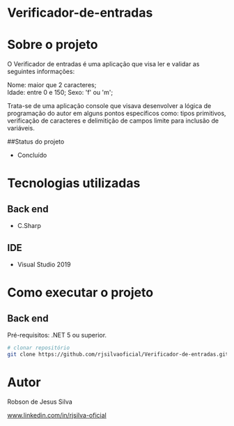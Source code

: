 # Verificador-de-entradas

# Sobre o projeto

O Verificador de entradas é uma aplicação que visa ler e validar as seguintes informações:

Nome: maior que 2 caracteres;    
Idade: entre 0 e 150;
Sexo: 'f' ou 'm';

Trata-se de uma aplicação console que visava desenvolver a lógica de programação do autor em alguns pontos específicos como: tipos primitivos, verificação de caracteres e delimitição de campos limite para inclusão de variáveis.

##Status do projeto
- Concluído

# Tecnologias utilizadas
## Back end
- C.Sharp

## IDE
- Visual Studio 2019

# Como executar o projeto

## Back end
Pré-requisitos: .NET 5 ou superior.

```bash
# clonar repositório
git clone https://github.com/rjsilvaoficial/Verificador-de-entradas.git


```

# Autor

Robson de Jesus Silva

www.linkedin.com/in/rjsilva-oficial
